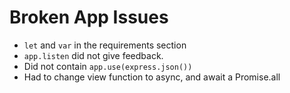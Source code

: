 # Broken App Issues

-   `let` and `var` in the requirements section
-   `app.listen` did not give feedback.
-   Did not contain `app.use(express.json())`
-   Had to change view function to async, and await a Promise.all
